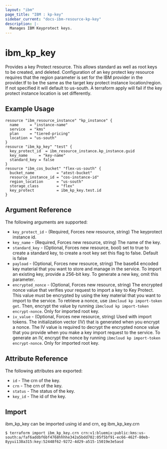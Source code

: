 ```yaml
---
layout: "ibm"
page_title: "IBM : kp-key"
sidebar_current: "docs-ibm-resource-kp-key"
description: |-
  Manages IBM Keyprotect keys.
---
```


# ibm\_kp_key

Provides a key Protect resource. This allows standard as well as root keys to be created, and deleted. Configuration of an key protect key resource requires that the region parameter is set for the IBM provider in the provider.tf to be the same as the target key protect instance location/region. If not specified it will default to us-south. A terraform apply will fail if the key protect instance location is set differently.


## Example Usage

```hcl
resource "ibm_resource_instance" "kp_instance" {
  name     = "instance-name"
  service  = "kms"
  plan     = "tiered-pricing"
  location = "us-south"
}
resource "ibm_kp_key" "test" {
  key_protect_id  = ibm_resource_instance.kp_instance.guid
  key_name     = "key-name"
  standard_key = false
}
resource "ibm_cos_bucket" "flex-us-south" {
  bucket_name          = "atest-bucket"
  resource_instance_id = "cos-instance-id"
  region_location      = "us-south"
  storage_class        = "flex"
  key_protect          = ibm_kp_key.test.id
}
```

## Argument Reference

The following arguments are supported:

* `key_protect_id` - (Required, Forces new resource, string) The keyprotect instance id.
* `key_name` - (Required, Forces new resource, string) The name of the key. 
* `standard_key` - (Optional, Forces new resource, bool) set to true to create a standard key, to create a root key set this flag to false. Default is false 
* `payload` - (Optional, Forces new resource, string) The base64 encoded key material that you want to store and manage in the service. To import an existing key, provide a 256-bit key. To generate a new key, omit this parameter. 
* `encrypted_nonce` - (Optional, Forces new resource, string) The encrypted nonce value that verifies your request to import a key to Key Protect. This value must be encrypted by using the key material that you want to import to the service. To retrieve a nonce, use `ibmcloud kp import-token get`. Then, encrypt the value by running `ibmcloud kp import-token encrypt-nonce`. Only for imported root key.
* `iv_value` - (Optional, Forces new resource, string) Used with import tokens. The initialization vector (IV) that is generated when you encrypt a nonce. The IV value is required to decrypt the encrypted nonce value that you provide when you make a key import request to the service. To generate an IV, encrypt the nonce by running `ibmcloud kp import-token encrypt-nonce`. Only for imported root key.


## Attribute Reference

The following attributes are exported:

* `id` - The crn of the key. 
* `crn` - The crn of the key. 
* `status` - The status of the key.
* `key_id` - The id of the key. 

## Import

ibm_kp_key can be imported using id and crn, eg ibm_kp_key.crn

```
$ terraform import ibm_kp_key.crn crn:v1:bluemix:public:kms:us-south:a/faf6addbf6bf4768hhhhe342a5bdd702:05f5bf91-ec66-462f-80eb-8yyui138a315:key:52448f62-9272-4d29-a515-15019e3e5asd
```